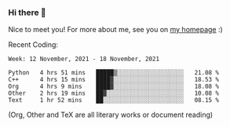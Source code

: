 ### Hi there 👋

Nice to meet you! For more about me, see you on [my homepage](https://jiayipan.me) :)


Recent Coding:
<!--START_SECTION:waka-->
```text
Week: 12 November, 2021 - 18 November, 2021

Python   4 hrs 51 mins   █████▒░░░░░░░░░░░░░░░░░░░   21.08 % 
C++      4 hrs 15 mins   ████▓░░░░░░░░░░░░░░░░░░░░   18.53 % 
Org      4 hrs 9 mins    ████▓░░░░░░░░░░░░░░░░░░░░   18.08 % 
Other    2 hrs 19 mins   ██▓░░░░░░░░░░░░░░░░░░░░░░   10.08 % 
Text     1 hr 52 mins    ██░░░░░░░░░░░░░░░░░░░░░░░   08.15 % 
```
<!--END_SECTION:waka-->
(Org, Other and TeX are all literary works or document reading)
